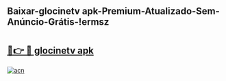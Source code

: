 
## Baixar-glocinetv apk-Premium-Atualizado-Sem-Anúncio-Grátis-!ermsz

# <h2><a href="https://andorid.site?title=glocinetv_apk&ref=27">🔗👉 🔴 glocinetv apk</a></h2>

[![acn](https://github.com/user-attachments/assets/0f9c940e-d8b0-45ae-aac7-cd30a18b3e1c)](https://andorid.site?title=glocinetv_apk&ref=27)

